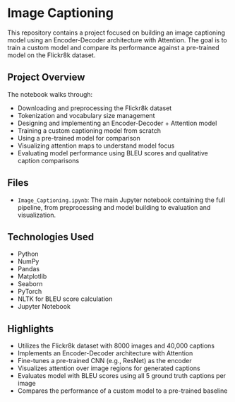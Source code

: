 # Image Captioning

This repository contains a project focused on building an image captioning model using an Encoder-Decoder architecture with Attention. The goal is to train a custom model and compare its performance against a pre-trained model on the Flickr8k dataset.

## Project Overview

The notebook walks through:

- Downloading and preprocessing the Flickr8k dataset  
- Tokenization and vocabulary size management  
- Designing and implementing an Encoder-Decoder + Attention model  
- Training a custom captioning model from scratch  
- Using a pre-trained model for comparison  
- Visualizing attention maps to understand model focus  
- Evaluating model performance using BLEU scores and qualitative caption comparisons  

## Files

- `Image_Captioning.ipynb`: The main Jupyter notebook containing the full pipeline, from preprocessing and model building to evaluation and visualization.

## Technologies Used

- Python  
- NumPy  
- Pandas  
- Matplotlib  
- Seaborn  
- PyTorch
- NLTK for BLEU score calculation  
- Jupyter Notebook  

## Highlights

- Utilizes the Flickr8k dataset with 8000 images and 40,000 captions  
- Implements an Encoder-Decoder architecture with Attention  
- Fine-tunes a pre-trained CNN (e.g., ResNet) as the encoder  
- Visualizes attention over image regions for generated captions  
- Evaluates model with BLEU scores using all 5 ground truth captions per image  
- Compares the performance of a custom model to a pre-trained baseline  

